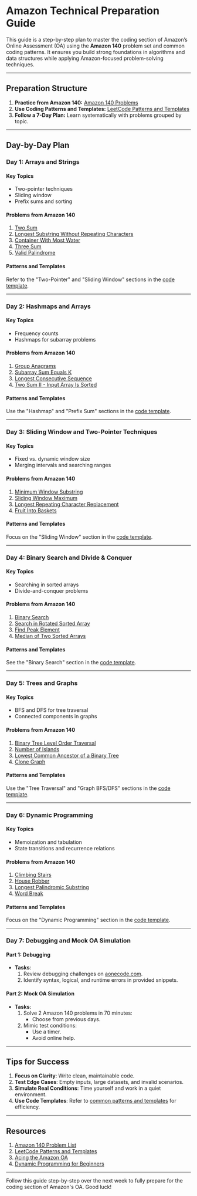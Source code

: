 # Amazon Technical Preparation Guide

This guide is a step-by-step plan to master the coding section of Amazon’s Online Assessment (OA) using the **Amazon 140** problem set and common coding patterns. It ensures you build strong foundations in algorithms and data structures while applying Amazon-focused problem-solving techniques.

---

## **Preparation Structure**

1. **Practice from Amazon 140:** [Amazon 140 Problems](https://leetcode.com/company/amazon/?favoriteSlug=amazon-thirty-days)
2. **Use Coding Patterns and Templates:** [LeetCode Patterns and Templates](https://leetcode.com/explore/interview/card/cheatsheets/720/resources/4723/)
3. **Follow a 7-Day Plan:** Learn systematically with problems grouped by topic.

---

## **Day-by-Day Plan**

### **Day 1: Arrays and Strings**

#### **Key Topics**
- Two-pointer techniques
- Sliding window
- Prefix sums and sorting

#### **Problems from Amazon 140**
1. [Two Sum](https://leetcode.com/problems/two-sum/)
2. [Longest Substring Without Repeating Characters](https://leetcode.com/problems/longest-substring-without-repeating-characters/)
3. [Container With Most Water](https://leetcode.com/problems/container-with-most-water/)
4. [Three Sum](https://leetcode.com/problems/3sum/)
5. [Valid Palindrome](https://leetcode.com/problems/valid-palindrome/)

#### **Patterns and Templates**
Refer to the "Two-Pointer" and "Sliding Window" sections in the [code template](https://leetcode.com/explore/interview/card/cheatsheets/720/resources/4723/).

---

### **Day 2: Hashmaps and Arrays**

#### **Key Topics**
- Frequency counts
- Hashmaps for subarray problems

#### **Problems from Amazon 140**
1. [Group Anagrams](https://leetcode.com/problems/group-anagrams/)
2. [Subarray Sum Equals K](https://leetcode.com/problems/subarray-sum-equals-k/)
3. [Longest Consecutive Sequence](https://leetcode.com/problems/longest-consecutive-sequence/)
4. [Two Sum II - Input Array Is Sorted](https://leetcode.com/problems/two-sum-ii-input-array-is-sorted/)

#### **Patterns and Templates**
Use the "Hashmap" and "Prefix Sum" sections in the [code template](https://leetcode.com/explore/interview/card/cheatsheets/720/resources/4723/).

---

### **Day 3: Sliding Window and Two-Pointer Techniques**

#### **Key Topics**
- Fixed vs. dynamic window size
- Merging intervals and searching ranges

#### **Problems from Amazon 140**
1. [Minimum Window Substring](https://leetcode.com/problems/minimum-window-substring/)
2. [Sliding Window Maximum](https://leetcode.com/problems/sliding-window-maximum/)
3. [Longest Repeating Character Replacement](https://leetcode.com/problems/longest-repeating-character-replacement/)
4. [Fruit Into Baskets](https://leetcode.com/problems/fruit-into-baskets/)

#### **Patterns and Templates**
Focus on the "Sliding Window" section in the [code template](https://leetcode.com/explore/interview/card/cheatsheets/720/resources/4723/).

---

### **Day 4: Binary Search and Divide & Conquer**

#### **Key Topics**
- Searching in sorted arrays
- Divide-and-conquer problems

#### **Problems from Amazon 140**
1. [Binary Search](https://leetcode.com/problems/binary-search/)
2. [Search in Rotated Sorted Array](https://leetcode.com/problems/search-in-rotated-sorted-array/)
3. [Find Peak Element](https://leetcode.com/problems/find-peak-element/)
4. [Median of Two Sorted Arrays](https://leetcode.com/problems/median-of-two-sorted-arrays/)

#### **Patterns and Templates**
See the "Binary Search" section in the [code template](https://leetcode.com/explore/interview/card/cheatsheets/720/resources/4723/).

---

### **Day 5: Trees and Graphs**

#### **Key Topics**
- BFS and DFS for tree traversal
- Connected components in graphs

#### **Problems from Amazon 140**
1. [Binary Tree Level Order Traversal](https://leetcode.com/problems/binary-tree-level-order-traversal/)
2. [Number of Islands](https://leetcode.com/problems/number-of-islands/)
3. [Lowest Common Ancestor of a Binary Tree](https://leetcode.com/problems/lowest-common-ancestor-of-a-binary-tree/)
4. [Clone Graph](https://leetcode.com/problems/clone-graph/)

#### **Patterns and Templates**
Use the "Tree Traversal" and "Graph BFS/DFS" sections in the [code template](https://leetcode.com/explore/interview/card/cheatsheets/720/resources/4723/).

---

### **Day 6: Dynamic Programming**

#### **Key Topics**
- Memoization and tabulation
- State transitions and recurrence relations

#### **Problems from Amazon 140**
1. [Climbing Stairs](https://leetcode.com/problems/climbing-stairs/)
2. [House Robber](https://leetcode.com/problems/house-robber/)
3. [Longest Palindromic Substring](https://leetcode.com/problems/longest-palindromic-substring/)
4. [Word Break](https://leetcode.com/problems/word-break/)

#### **Patterns and Templates**
Focus on the "Dynamic Programming" section in the [code template](https://leetcode.com/explore/interview/card/cheatsheets/720/resources/4723/).

---

### **Day 7: Debugging and Mock OA Simulation**

#### **Part 1: Debugging**
- **Tasks**:
  1. Review debugging challenges on [aonecode.com](https://aonecode.com/amazon-online-assessment-debugging-questions).
  2. Identify syntax, logical, and runtime errors in provided snippets.

#### **Part 2: Mock OA Simulation**
- **Tasks**:
  1. Solve 2 Amazon 140 problems in 70 minutes:
     - Choose from previous days.
  2. Mimic test conditions:
     - Use a timer.
     - Avoid online help.

---

## **Tips for Success**

1. **Focus on Clarity**: Write clean, maintainable code.
2. **Test Edge Cases**: Empty inputs, large datasets, and invalid scenarios.
3. **Simulate Real Conditions**: Time yourself and work in a quiet environment.
4. **Use Code Templates**: Refer to [common patterns and templates](https://leetcode.com/explore/interview/card/cheatsheets/720/resources/4723/) for efficiency.

---

## **Resources**

1. [Amazon 140 Problem List](https://leetcode.com/company/amazon/?favoriteSlug=amazon-thirty-days)
2. [LeetCode Patterns and Templates](https://leetcode.com/explore/interview/card/cheatsheets/720/resources/4723/)
3. [Acing the Amazon OA](https://aonecode.com/amazon-online-assessment)
4. [Dynamic Programming for Beginners](https://www.geeksforgeeks.org/dynamic-programming/)

---

Follow this guide step-by-step over the next week to fully prepare for the coding section of Amazon's OA. Good luck!